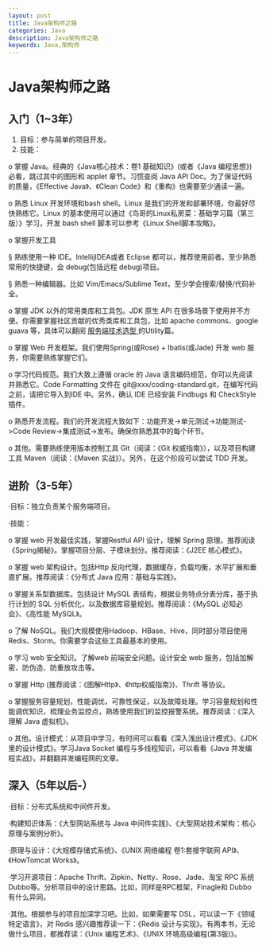 ```yaml
---
layout: post
title: Java架构师之路
categories: Java
description: Java架构师之路
keywords: Java,架构师
---
```


# Java架构师之路

## 入门（1~3年）

1. 目标：参与简单的项目开发。
2. 技能：

o   掌握 Java。经典的《Java核心技术：卷1 基础知识》(或者《Java 编程思想》)必看，跳过其中的图形和 applet 章节。习惯查阅 Java API Doc。为了保证代码的质量，《Effective Java》、《Clean Code》和《重构》也需要至少通读一遍。

o   熟悉 Linux 开发环境和bash shell。Linux 是我们的开发和部署环境，你最好尽快熟练它。Linux 的基本使用可以通过《鸟哥的Linux私房菜：基础学习篇（第三版）》学习，开发 bash shell 脚本可以参考《Linux Shell脚本攻略》。

o   掌握开发工具

§ 熟练使用一种 IDE。IntellijIDEA或者 Eclipse 都可以，推荐使用前者。至少熟悉常用的快捷键，会 debug(包括远程 debug)项目。

§ 熟悉一种编辑器。比如 Vim/Emacs/Sublime Text，至少学会搜索/替换/代码补全。

o   掌握 JDK 以外的常用类库和工具包。JDK 原生 API 在很多场景下使用并不方便。你需要掌握社区贡献的优秀类库和工具包，比如 apache commons、google guava 等，具体可以翻阅 [服务端技术选型 ](https://link.zhihu.com/?target=http%3A//xielong.me/2015/04/17/%25E6%259C%258D%25E5%258A%25A1%25E7%25AB%25AF%25E6%258A%2580%25E6%259C%25AF%25E9%2580%2589%25E5%259E%258B/)的Utility篇。

o   掌握 Web 开发框架。我们使用Spring(或Rose) + Ibatis(或Jade) 开发 web 服务，你需要熟练掌握它们。

o   学习代码规范。我们大致上遵循 oracle 的 Java 语言编码规范，你可以先阅读并熟悉它。Code Formatting 文件在 git@xxx/coding-standard.git，在编写代码之前，请把它导入到IDE 中。另外，确认 IDE 已经安装 Findbugs 和 CheckStyle 插件。

o   熟悉开发流程。我们的开发流程大致如下：功能开发->单元测试->功能测试->Code Review->集成测试->发布。确保你熟悉其中的每个环节。

o   其他。需要熟练使用版本控制工具 Git（阅读：《Git 权威指南》），以及项目构建工具 Maven（阅读：《Maven 实战》）。另外，在这个阶段可以尝试 TDD 开发。

## 进阶（3-5年）

·目标：独立负责某个服务端项目。

·技能：

o   掌握 web 开发最佳实践，掌握Restful API 设计，理解 Spring 原理。推荐阅读《Spring揭秘》。掌握项目分层、子模块划分。推荐阅读：《J2EE 核心模式》。

o   掌握 web 架构设计。包括Http 反向代理，数据缓存，负载均衡，水平扩展和垂直扩展。推荐阅读：《分布式 Java 应用：基础与实践》。

o   掌握关系型数据库。包括设计 MySQL 表结构，根据业务特点分表分库，基于执行计划的 SQL 分析优化，以及数据库容量规划。推荐阅读：《MySQL 必知必会》、《高性能 MySQL》。

o   了解 NoSQL。我们大规模使用Hadoop、HBase、Hive，同时部分项目使用 Redis、Storm。你需要学会这些工具最基本的使用。

o   学习 web 安全知识。了解web 前端安全问题。设计安全 web 服务，包括加解密、防伪造、防重放攻击等。

o   掌握 Http (推荐阅读：《图解Http》、《http权威指南》)、Thrift 等协议。

o   掌握服务容量规划，性能调优，可靠性保证，以及故障处理。学习容量规划和性能调优知识，梳理业务监控点，熟练使用我们的监控报警系统。推荐阅读：《深入理解 Java 虚拟机》。

o   其他。设计模式：从项目中学习，有时间可以看看《深入浅出设计模式》、《JDK 里的设计模式》。学习Java Socket 编程与多线程知识，可以看看《Java 并发编程实战》，并翻翻并发编程网的文章。

## 深入（5年以后-）

·目标：分布式系统和中间件开发。

·构建知识体系：《大型网站系统与 Java 中间件实践》、《大型网站技术架构：核心原理与案例分析》。

·原理与设计：《大规模存储式系统》、《UNIX 网络编程 卷1:套接字联网 API》、《HowTomcat Works》。

·学习开源项目：Apache Thrift、Zipkin、Netty、Rose、Jade、淘宝 RPC 系统 Dubbo等。分析项目中的设计思路。比如，同样是RPC框架，Finagle和 Dubbo 有什么异同。

·其他。根据参与的项目加深学习吧。比如，如果需要写 DSL，可以读一下《领域特定语言》，对 Redis 感兴趣推荐读一下：《Redis 设计与实现》。有两本书，无论做什么项目，都推荐读：《Unix 编程艺术》、《UNIX 环境高级编程(第3版)》。

 